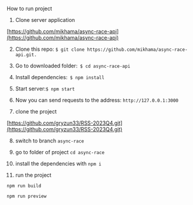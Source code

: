 How to run project

1. Clone server application

[https://github.com/mikhama/async-race-api](https://github.com/mikhama/async-race-api)

2. Clone this repo: `$ git clone https://github.com/mikhama/async-race-api.git.`
3. Go to downloaded folder:` $ cd async-race-api`
4. Install dependencies:` $ npm install`
5. Start server:`$ npm start`
6. Now you can send requests to the address: `http://127.0.0.1:3000`

7. clone the project

[https://github.com/gryzun33/RSS-2023Q4.git](https://github.com/gryzun33/RSS-2023Q4.git)

8. switch to branch `async-race`

9. go to folder of project `cd async-race`

10. install the dependencies with `npm i`

11. run the project

`npm run build`

`npm run preview`
